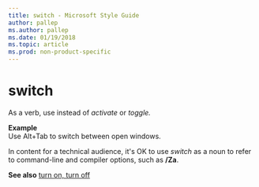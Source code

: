 ```yaml
---
title: switch - Microsoft Style Guide
author: pallep
ms.author: pallep
ms.date: 01/19/2018
ms.topic: article
ms.prod: non-product-specific
---
```


# switch

As a verb, use instead of *activate* or *toggle.*

**Example**  
Use Alt+Tab to switch between open windows.

In content for a technical audience, it's OK to use *switch* as a noun to refer to command-line and compiler options, such as **/Za**.

**See also** [turn on, turn off](~/a-z-word-list-term-collections/t/turn-on-turn-off.md)
